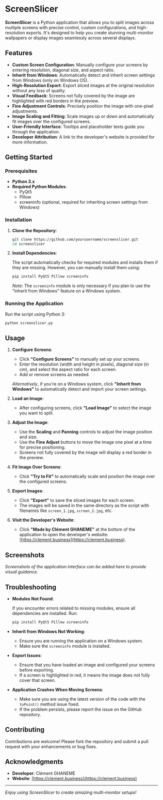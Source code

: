 
# ScreenSlicer

**ScreenSlicer** is a Python application that allows you to split images across multiple screens with precise control, custom configurations, and high-resolution exports. It's designed to help you create stunning multi-monitor wallpapers or display images seamlessly across several displays.

## Features

- **Custom Screen Configuration**: Manually configure your screens by entering resolution, diagonal size, and aspect ratio.
- **Inherit from Windows**: Automatically detect and inherit screen settings from Windows (only on Windows OS).
- **High-Resolution Export**: Export sliced images at the original resolution without any loss of quality.
- **Visual Feedback**: Screens not fully covered by the image are highlighted with red borders in the preview.
- **Fine Adjustment Controls**: Precisely position the image with one-pixel adjustments.
- **Image Scaling and Fitting**: Scale images up or down and automatically fit images over the configured screens.
- **User-Friendly Interface**: Tooltips and placeholder texts guide you through the application.
- **Developer Attribution**: A link to the developer's website is provided for more information.

## Getting Started

### Prerequisites

- **Python 3.x**
- **Required Python Modules**:
  - PyQt5
  - Pillow
  - screeninfo (optional, required for inheriting screen settings from Windows)

### Installation

1. **Clone the Repository**:

   ```bash
   git clone https://github.com/yourusername/screenslicer.git
   cd screenslicer
   ```

2. **Install Dependencies**:

   The script automatically checks for required modules and installs them if they are missing. However, you can manually install them using:

   ```bash
   pip install PyQt5 Pillow screeninfo
   ```

   *Note*: The `screeninfo` module is only necessary if you plan to use the "Inherit from Windows" feature on a Windows system.

### Running the Application

Run the script using Python 3:

```bash
python screenslicer.py
```

## Usage

1. **Configure Screens**:

   - Click **"Configure Screens"** to manually set up your screens.
   - Enter the resolution (width and height in pixels), diagonal size (in cm), and select the aspect ratio for each screen.
   - Add or remove screens as needed.

   *Alternatively*, if you're on a Windows system, click **"Inherit from Windows"** to automatically detect and import your screen settings.

2. **Load an Image**:

   - After configuring screens, click **"Load Image"** to select the image you want to split.

3. **Adjust the Image**:

   - Use the **Scaling** and **Panning** controls to adjust the image position and size.
   - Use the **Fine Adjust** buttons to move the image one pixel at a time for precise positioning.
   - Screens not fully covered by the image will display a red border in the preview.

4. **Fit Image Over Screens**:

   - Click **"Try to Fit"** to automatically scale and position the image over the configured screens.

5. **Export Images**:

   - Click **"Export"** to save the sliced images for each screen.
   - The images will be saved in the same directory as the script with filenames like `screen_1.jpg`, `screen_2.jpg`, etc.

6. **Visit the Developer's Website**:

   - Click **"Made by Clément GHANEME"** at the bottom of the application to open the developer's website: [https://clement.business](https://clement.business).

## Screenshots

*Screenshots of the application interface can be added here to provide visual guidance.*

## Troubleshooting

- **Modules Not Found**:

  If you encounter errors related to missing modules, ensure all dependencies are installed. Run:

  ```bash
  pip install PyQt5 Pillow screeninfo
  ```

- **Inherit from Windows Not Working**:

  - Ensure you are running the application on a Windows system.
  - Make sure the `screeninfo` module is installed.

- **Export Issues**:

  - Ensure that you have loaded an image and configured your screens before exporting.
  - If a screen is highlighted in red, it means the image does not fully cover that screen.

- **Application Crashes When Moving Screens**:

  - Make sure you are using the latest version of the code with the `toPoint()` method issue fixed.
  - If the problem persists, please report the issue on the GitHub repository.

## Contributing

Contributions are welcome! Please fork the repository and submit a pull request with your enhancements or bug fixes.

## Acknowledgments

- **Developer**: Clément GHANEME
- **Website**: [https://clement.business](https://clement.business)

---

*Enjoy using ScreenSlicer to create amazing multi-monitor setups!*
